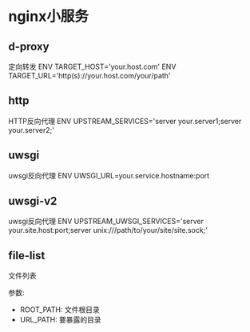 # nginx小服务

## d-proxy

定向转发
ENV TARGET_HOST='your.host.com'
ENV TARGET_URL='http(s)://your.host.com/your/path'


## http

HTTP反向代理
ENV UPSTREAM_SERVICES='server your.server1;server your.server2;'


## uwsgi

uwsgi反向代理
ENV UWSGI_URL=your.service.hostname:port


## uwsgi-v2

uwsgi反向代理
ENV UPSTREAM_UWSGI_SERVICES='server your.site.host:port;server unix:///path/to/your/site/site.sock;'


## file-list

文件列表

参数: 

* ROOT_PATH: 文件根目录
* URL_PATH: 要暴露的目录
